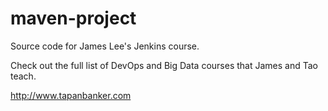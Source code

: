 # maven-project
Source code for James Lee's Jenkins course.

Check out the full list of DevOps and Big Data courses that James and Tao teach.

http://www.tapanbanker.com
